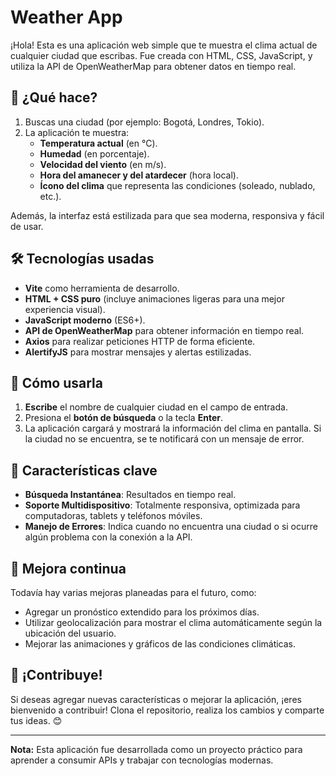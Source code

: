 # Weather App

¡Hola! Esta es una aplicación web simple que te muestra el clima actual de cualquier ciudad que escribas. Fue creada con HTML, CSS, JavaScript, y utiliza la API de OpenWeatherMap para obtener datos en tiempo real.

## 🚀 ¿Qué hace?

1. Buscas una ciudad (por ejemplo: Bogotá, Londres, Tokio).
2. La aplicación te muestra:
    - **Temperatura actual** (en °C).
    - **Humedad** (en porcentaje).
    - **Velocidad del viento** (en m/s).
    - **Hora del amanecer y del atardecer** (hora local).
    - **Ícono del clima** que representa las condiciones (soleado, nublado, etc.).

Además, la interfaz está estilizada para que sea moderna, responsiva y fácil de usar.

## 🛠️ Tecnologías usadas

- **Vite** como herramienta de desarrollo.
- **HTML + CSS puro** (incluye animaciones ligeras para una mejor experiencia visual).
- **JavaScript moderno** (ES6+).
- **API de OpenWeatherMap** para obtener información en tiempo real.
- **Axios** para realizar peticiones HTTP de forma eficiente.
- **AlertifyJS** para mostrar mensajes y alertas estilizadas.

## 🔧 Cómo usarla

1. **Escribe** el nombre de cualquier ciudad en el campo de entrada.
2. Presiona el **botón de búsqueda** o la tecla **Enter**.
3. La aplicación cargará y mostrará la información del clima en pantalla. Si la ciudad no se encuentra, se te notificará con un mensaje de error.

## 🎯 Características clave

- **Búsqueda Instantánea**: Resultados en tiempo real.
- **Soporte Multidispositivo**: Totalmente responsiva, optimizada para computadoras, tablets y teléfonos móviles.
- **Manejo de Errores**: Indica cuando no encuentra una ciudad o si ocurre algún problema con la conexión a la API.

## 🚀 Mejora continua

Todavía hay varias mejoras planeadas para el futuro, como:

- Agregar un pronóstico extendido para los próximos días.
- Utilizar geolocalización para mostrar el clima automáticamente según la ubicación del usuario.
- Mejorar las animaciones y gráficos de las condiciones climáticas.

## 🧡 ¡Contribuye!

Si deseas agregar nuevas características o mejorar la aplicación, ¡eres bienvenido a contribuir! Clona el repositorio, realiza los cambios y comparte tus ideas. 😊

---
**Nota:** Esta aplicación fue desarrollada como un proyecto práctico para aprender a consumir APIs y trabajar con tecnologías modernas.